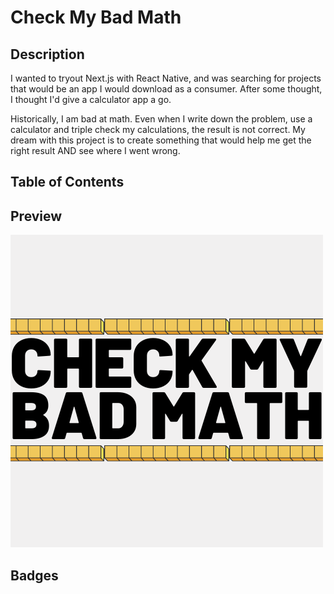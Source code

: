 # Check My Bad Math

## Description
I wanted to tryout Next.js with React Native, and was searching for projects that would be an app I would download as a consumer. After some thought, I thought I'd give a calculator app a go.

Historically, I am bad at math. Even when I write down the problem, use a calculator and triple check my calculations, the result is not correct. My dream with this project is to create something that would help me get the right result AND see where I went wrong.

## Table of Contents

## Preview

![Check My Bad Math logo](./checkmybadmath.png)

## Badges
